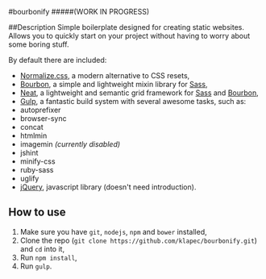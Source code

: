 #bourbonify
#####(WORK IN PROGRESS)

##Description
Simple boilerplate designed for creating static websites. Allows you to quickly start on your project without having to worry about some boring stuff.

By default there are included:
- [Normalize.css](http://necolas.github.io/normalize.css/), a modern alternative to CSS resets,
- [Bourbon](http://bourbon.io), a simple and lightweight mixin library for [Sass](http://sass-lang.com),
- [Neat](http://neat.bourbon.io), a lightweight and semantic grid framework for [Sass](http://sass-lang.com) and [Bourbon](http://bourbon.io),
- [Gulp](http://gulpjs.com), a fantastic build system with several awesome tasks, such as:
 - autoprefixer
 - browser-sync
 - concat
 - htmlmin
 - imagemin *(currently disabled)*
 - jshint
 - minify-css
 - ruby-sass
 - uglify
- [jQuery](http://jquery.com), javascript library (doesn't need introduction).

## How to use
1. Make sure you have ``git``, ``nodejs``, ``npm`` and ``bower`` installed,
2. Clone the repo (``git clone https://github.com/klapec/bourbonify.git``) and ``cd`` into it,
3. Run ``npm install``,
4. Run ``gulp``.
